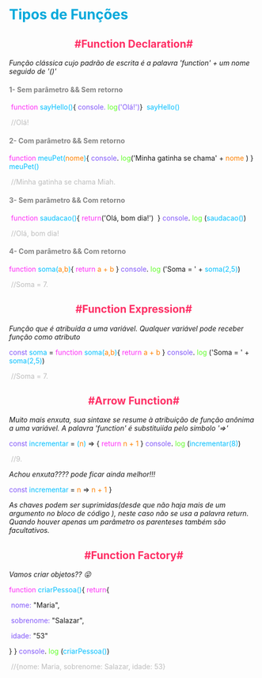 <h1 style="color:#01A9DB" >Tipos de Funções</h1> 

<h2 style= "color:#FE2E64; text-align:center">#Function Declaration# 	</h2>

<p style= "font-style: italic">Função clássica cujo padrão de escrita é a palavra 'function' + um nome seguido de '()'</p>

<h4 style = "color: #848484">1- Sem parâmetro && Sem retorno</h4>

​    	<span style = "color: #FE2EF7">function </span><span style = "color:#00BFFF">sayHello()</span>{
​    		<span style = "color: #8258FA">console. <span style= "color:#64FE2E">log</span>('Olá!')</span>
​    }
​	<span style = "color:#00BFFF">sayHello()</span> 

​	<span style= "color:#BDBDBD">//Olá!</span>

<h4 style = "color: #848484">2- Com parâmetro && Sem retorno</h4>

<span style = "color: #FE2EF7">function </span><span style = "color:#00BFFF">meuPet(<span style="color:#FF8000">nome</span>)</span>{
    		<span style = "color: #8258FA">console</span>. <span style= "color:#64FE2E">log</span>('Minha gatinha se chama' + <span style="color:#FF8000">nome </span> )
    }
	<span style = "color:#00BFFF">meuPet()</span> 

​	<span style= "color:#BDBDBD">//Minha gatinha se chama Miah.</span>


<h4 style = "color: #848484">3- Sem parâmetro && Com retorno</h4>

​    <span style = "color: #FE2EF7">function </span><span style = "color:#00BFFF">saudacao()</span>{
​    		<span style = "color: #FE2EF7">return</span>('Olá, bom dia!')
​    }
​	<span style = "color: #8258FA">console</span>. <span style= "color:#64FE2E">log</span> (<span style = "color:#00BFFF">saudacao()</span>)

​	<span style= "color:#BDBDBD">//Olá, bom dia!</span>



<h4 style = "color: #848484">4- Com parâmetro && Com retorno</h4>

<span style = "color: #FE2EF7">function </span><span style = "color:#00BFFF">soma(<span style="color:#FF8000">a,b</span>)</span>{
    		<span style = "color: #FE2EF7">return</span> <span style="color:#FF8000">a + b</span>
    }
	<span style = "color: #8258FA">console</span>. <span style= "color:#64FE2E">log</span> ('Soma = ' + <span style = "color:#00BFFF">soma(2,5)</span>)

​	<span style= "color:#BDBDBD">//Soma = 7.</span>

<h2 style= "color:#FE2E64; text-align:center">#Function Expression#</h2>

<p style= "font-style: italic">Função que é atribuída a uma variável. Qualquer variável pode receber função como atributo</p>

<span style = "color: #8258FA">const</span> <span style = "color:#00BFFF">soma</span> = <span style = "color: #FE2EF7">function </span><span style = "color:#00BFFF">soma(<span style="color:#FF8000">a,b</span>)</span>{
    		<span style = "color: #FE2EF7">return</span> <span style="color:#FF8000">a + b</span>
    }
	<span style = "color: #8258FA">console</span>. <span style= "color:#64FE2E">log</span> ('Soma = ' + <span style = "color:#00BFFF">soma(2,5)</span>)

​	<span style= "color:#BDBDBD">//Soma = 7.</span>



<h2 style= "color:#FE2E64; text-align:center">#Arrow Function#</h2>

<p style= "font-style: italic">Muito mais enxuta, sua sintaxe se resume à atribuição de função anônima a uma variável. A palavra 'function' é substituiída pelo simbolo '=>' </p>

<span style = "color: #8258FA">const</span> <span style = "color:#00BFFF">incrementar</span> = <span style = "color:#00BFFF">(<span style="color:#FF8000">n</span>)</span> => {
    		<span style = "color: #FE2EF7">return</span> <span style="color:#FF8000">n + 1</span>
    }
	<span style = "color: #8258FA">console</span>. <span style= "color:#64FE2E">log</span> (<span style = "color:#00BFFF">incrementar(8)</span>)

​	<span style= "color:#BDBDBD">//9.</span>

<p style= "font-style: italic">Achou enxuta???? pode ficar ainda melhor!!! </p>

<span style = "color: #8258FA">const</span> <span style = "color:#00BFFF">incrementar</span> = <span style = "color:#00BFFF"><span style="color:#FF8000">n</span></span> =>  <span style="color:#FF8000">n + 1</span>
    }

<p style= "font-style: italic">As chaves podem ser suprimidas(desde que não haja mais de um argumento no bloco de código ), neste caso não se usa a palavra return. Quando houver apenas um parâmetro os parenteses também são facultativos. </p>

<h2 style= "color:#FE2E64; text-align:center">#Function Factory#</h2>

<p style= "font-style: italic">Vamos criar objetos?? &#128540;</p>

<span style = "color: #FE2EF7">function </span><span style = "color:#00BFFF">criarPessoa()</span>{
    		<span style = "color: #FE2EF7">return</span>{

​						<span style = "color: #8258FA">nome:</span>	"Maria",

​						<span style = "color: #8258FA">sobrenome:</span>	"Salazar",

​						<span style = "color: #8258FA">idade:</span>	"53"							

}
    }
	<span style = "color: #8258FA">console</span>. <span style= "color:#64FE2E">log</span> (<span style = "color:#00BFFF">criarPessoa()</span>)

​	<span style= "color:#BDBDBD">//{nome: Maria, sobrenome: Salazar, idade: 53}</span>





